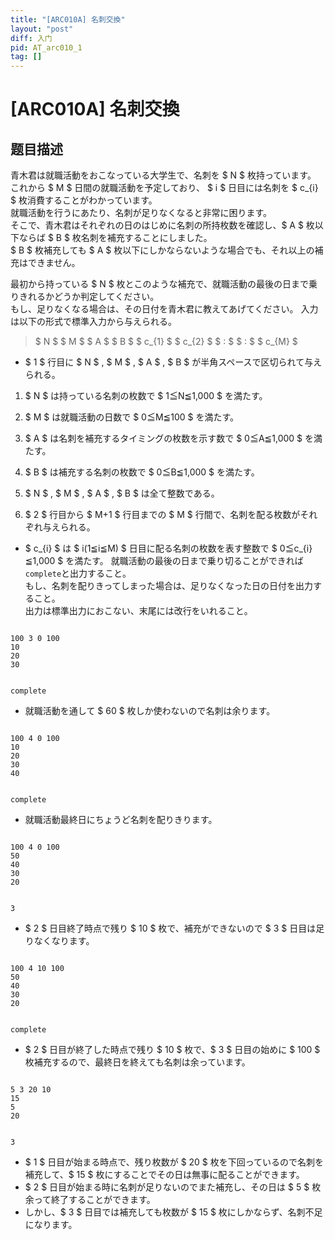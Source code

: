 ```yaml
---
title: "[ARC010A] 名刺交換"
layout: "post"
diff: 入门
pid: AT_arc010_1
tag: []
---
```


# [ARC010A] 名刺交換

## 题目描述

[problemUrl]: https://atcoder.jp/contests/arc010/tasks/arc010_1

青木君は就職活動をおこなっている大学生で、名刺を $ N $ 枚持っています。  
 これから $ M $ 日間の就職活動を予定しており、 $ i $ 日目には名刺を $ c_{i} $ 枚消費することがわかっています。  
 就職活動を行うにあたり、名刺が足りなくなると非常に困ります。  
 そこで、青木君はそれぞれの日のはじめに名刺の所持枚数を確認し、$ A $ 枚以下ならば $ B $ 枚名刺を補充することにしました。  
 $ B $ 枚補充しても $ A $ 枚以下にしかならないような場合でも、それ以上の補充はできません。  
  
 最初から持っている $ N $ 枚とこのような補充で、就職活動の最後の日まで乗りきれるかどうか判定してください。  
 もし、足りなくなる場合は、その日付を青木君に教えてあげてください。 入力は以下の形式で標準入力から与えられる。

> $ N $ $ M $ $ A $ $ B $ $ c_{1} $ $ c_{2} $ $ : $ $ : $ $ c_{M} $

- $ 1 $ 行目に $ N $ , $ M $ , $ A $ , $ B $ が半角スペースで区切られて与えられる。

1. $ N $ は持っている名刺の枚数で $ 1≦N≦1,000 $ を満たす。
2. $ M $ は就職活動の日数で $ 0≦M≦100 $ を満たす。
3. $ A $ は名刺を補充するタイミングの枚数を示す数で $ 0≦A≦1,000 $ を満たす。
4. $ B $ は補充する名刺の枚数で $ 0≦B≦1,000 $ を満たす。
5. $ N $ , $ M $ , $ A $ , $ B $ は全て整数である。

5. $ 2 $ 行目から $ M+1 $ 行目までの $ M $ 行間で、名刺を配る枚数がそれぞれ与えられる。 
  - $ c_{i} $ は $ i(1≦i≦M) $ 日目に配る名刺の枚数を表す整数で $ 0≦c_{i}≦1,000 $ を満たす。
 就職活動の最後の日まで乗り切ることができれば`complete`と出力すること。  
 もし、名刺を配りきってしまった場合は、足りなくなった日の日付を出力すること。  
 出力は標準出力におこない、末尾には改行をいれること。  
```

100 3 0 100
10
20
30
```

 ```

complete
```

- 就職活動を通して $ 60 $ 枚しか使わないので名刺は余ります。
 
```

100 4 0 100
10
20
30
40
```

 ```

complete
```

- 就職活動最終日にちょうど名刺を配りきります。
 
```

100 4 0 100
50
40
30
20
```

 ```

3
```

- $ 2 $ 日目終了時点で残り $ 10 $ 枚で、補充ができないので $ 3 $ 日目は足りなくなります。
 
```

100 4 10 100
50
40
30
20
```

 ```

complete
```

- $ 2 $ 日目が終了した時点で残り $ 10 $ 枚で、$ 3 $ 日目の始めに $ 100 $ 枚補充するので、最終日を終えても名刺は余っています。
 
```

5 3 20 10
15
5
20
```

 ```

3
```

- $ 1 $ 日目が始まる時点で、残り枚数が $ 20 $ 枚を下回っているので名刺を補充して、$ 15 $ 枚にすることでその日は無事に配ることができます。
- $ 2 $ 日目が始まる時に名刺が足りないのでまた補充し、その日は $ 5 $ 枚余って終了することができます。
- しかし、$ 3 $ 日目では補充しても枚数が $ 15 $ 枚にしかならず、名刺不足になります。


